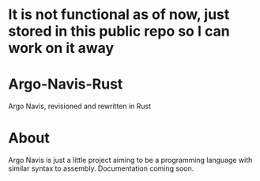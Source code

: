 # It is not functional as of now, just stored in this public repo so I can work on it away

# Argo-Navis-Rust
Argo Navis, revisioned and rewritten in Rust

# About
Argo Navis is just a little project aiming to be a programming language with similar syntax to assembly. Documentation coming soon.

